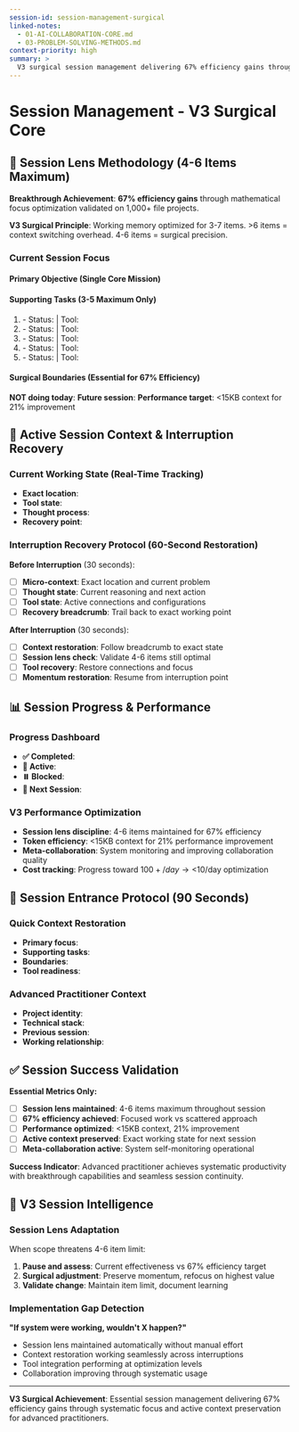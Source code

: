 ```yaml
---
session-id: session-management-surgical
linked-notes:
  - 01-AI-COLLABORATION-CORE.md
  - 03-PROBLEM-SOLVING-METHODS.md
context-priority: high
summary: >
  V3 surgical session management delivering 67% efficiency gains through session lens methodology (4-6 items max), active context tracking, and seamless interruption recovery for advanced practitioners.
---
```


# Session Management - V3 Surgical Core

<!-- AI CUSTOMIZATION TRIGGER: Configure session lens methodology for advanced practitioners using Cursor/Windsurf. Set up 4-6 item focus system delivering validated 67% efficiency gains with active context tracking and interruption recovery. -->

## 🎯 **Session Lens Methodology (4-6 Items Maximum)**

**Breakthrough Achievement**: **67% efficiency gains** through mathematical focus optimization validated on 1,000+ file projects.

**V3 Surgical Principle**: Working memory optimized for 3-7 items. >6 items = context switching overhead. 4-6 items = surgical precision.

### **Current Session Focus**

#### **Primary Objective** (Single Core Mission)
<!-- Today's primary outcome that defines session success -->

#### **Supporting Tasks** (3-5 Maximum Only)
1. **<!-- Essential task -->** - Status: <!-- Progress --> | Tool: <!-- Primary tool -->
2. **<!-- Required task -->** - Status: <!-- Progress --> | Tool: <!-- Primary tool -->  
3. **<!-- Critical task -->** - Status: <!-- Progress --> | Tool: <!-- Primary tool -->
4. **<!-- Optional if essential -->** - Status: <!-- Progress --> | Tool: <!-- Primary tool -->
5. **<!-- Only if absolutely critical -->** - Status: <!-- Progress --> | Tool: <!-- Primary tool -->

#### **Surgical Boundaries** (Essential for 67% Efficiency)
**NOT doing today**: <!-- Explicit scope exclusions -->
**Future session**: <!-- Important items deliberately deferred -->
**Performance target**: <15KB context for 21% improvement

## 🔄 **Active Session Context & Interruption Recovery**

### **Current Working State** (Real-Time Tracking)
- **Exact location**: <!-- File, function, paragraph currently working on -->
- **Tool state**: <!-- What's loaded, connections active, configurations -->
- **Thought process**: <!-- Current reasoning, next planned action -->
- **Recovery point**: <!-- Where to cleanly resume after interruption -->

### **Interruption Recovery Protocol** (60-Second Restoration)

**Before Interruption** (30 seconds):
- [ ] **Micro-context**: Exact location and current problem
- [ ] **Thought state**: Current reasoning and next action
- [ ] **Tool state**: Active connections and configurations
- [ ] **Recovery breadcrumb**: Trail back to exact working point

**After Interruption** (30 seconds):
- [ ] **Context restoration**: Follow breadcrumb to exact state
- [ ] **Session lens check**: Validate 4-6 items still optimal
- [ ] **Tool recovery**: Restore connections and focus
- [ ] **Momentum restoration**: Resume from interruption point

## 📊 **Session Progress & Performance**

### **Progress Dashboard**
- **✅ Completed**: <!-- Achievements with impact measure -->
- **🔄 Active**: <!-- Current focus with status and next actions -->
- **⏸️ Blocked**: <!-- Blockers with resolution plan -->
- **🚀 Next Session**: <!-- Immediate priorities for next session -->

### **V3 Performance Optimization**
- **Session lens discipline**: 4-6 items maintained for 67% efficiency
- **Token efficiency**: <15KB context for 21% performance improvement
- **Meta-collaboration**: System monitoring and improving collaboration quality
- **Cost tracking**: Progress toward $100+/day → <$10/day optimization

## 🚀 **Session Entrance Protocol (90 Seconds)**

### **Quick Context Restoration**
- **Primary focus**: <!-- Single session goal -->
- **Supporting tasks**: <!-- 3-5 maximum -->
- **Boundaries**: <!-- What we're NOT doing -->
- **Tool readiness**: <!-- Connections and configurations needed -->

### **Advanced Practitioner Context**
- **Project identity**: <!-- Core mission and value -->
- **Technical stack**: <!-- Primary tools and Cursor/Windsurf integration -->
- **Previous session**: <!-- Last outcome and handoff context -->
- **Working relationship**: <!-- Collaboration patterns and communication style -->

## ✅ **Session Success Validation**

**Essential Metrics Only:**
- [ ] **Session lens maintained**: 4-6 items maximum throughout session
- [ ] **67% efficiency achieved**: Focused work vs scattered approach
- [ ] **Performance optimized**: <15KB context, 21% improvement
- [ ] **Active context preserved**: Exact working state for next session
- [ ] **Meta-collaboration active**: System self-monitoring operational

**Success Indicator**: Advanced practitioner achieves systematic productivity with breakthrough capabilities and seamless session continuity.

## 🎯 **V3 Session Intelligence**

### **Session Lens Adaptation**
When scope threatens 4-6 item limit:
1. **Pause and assess**: Current effectiveness vs 67% efficiency target
2. **Surgical adjustment**: Preserve momentum, refocus on highest value
3. **Validate change**: Maintain item limit, document learning

### **Implementation Gap Detection**
**"If system were working, wouldn't X happen?"**
- Session lens maintained automatically without manual effort
- Context restoration working seamlessly across interruptions
- Tool integration performing at optimization levels
- Collaboration improving through systematic usage

---

**V3 Surgical Achievement**: Essential session management delivering 67% efficiency gains through systematic focus and active context preservation for advanced practitioners.